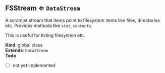 <a name="FSStream"></a>

## FSStream ⇐ <code>DataStream</code>
A scramjet stream that items point to filesystem items like files, directories etc. Provides methods like `stat`,
`contents`.

This is useful for listing filesystem etc.

**Kind**: global class  
**Extends**: <code>DataStream</code>  
**Todo**

- [ ] not yet implemented


